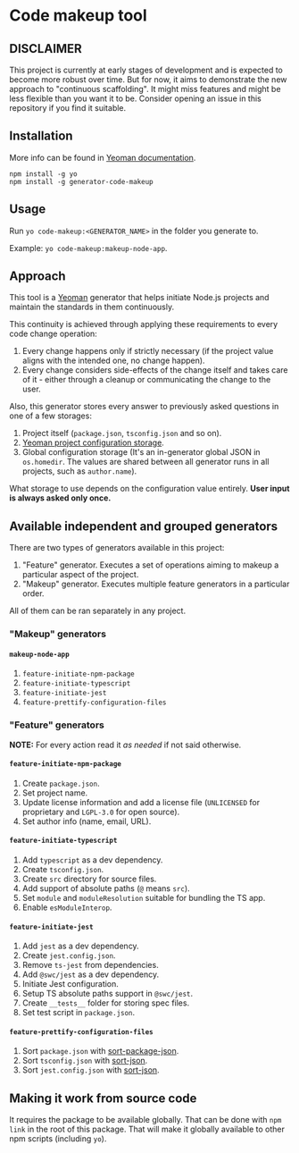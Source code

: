 # Code makeup tool

## DISCLAIMER

This project is currently at early stages of development and is expected to become more robust over time. But for now, it aims to demonstrate the new approach to "continuous scaffolding". It might miss features and might be less flexible than you want it to be. Consider opening an issue in this repository if you find it suitable.

## Installation

More info can be found in [Yeoman documentation](https://yeoman.io/learning/).

```
npm install -g yo
npm install -g generator-code-makeup
```

## Usage

Run `yo code-makeup:<GENERATOR_NAME>` in the folder you generate to.

Example: `yo code-makeup:makeup-node-app`.

## Approach

This tool is a [Yeoman](https://yeoman.io) generator that helps initiate Node.js projects and maintain the standards in them continuously.

This continuity is achieved through applying these requirements to every code change operation:

1. Every change happens only if strictly necessary (if the project value aligns with the intended one, no change happen).
1. Every change considers side-effects of the change itself and takes care of it - either through a cleanup or communicating the change to the user.

Also, this generator stores every answer to previously asked questions in one of a few storages:

1. Project itself (`package.json`, `tsconfig.json` and so on).
1. [Yeoman project configuration storage](https://yeoman.io/authoring/storage).
1. Global configuration storage (It's an in-generator global JSON in `os.homedir`. The values are shared between all generator runs in all projects, such as `author.name`).

What storage to use depends on the configuration value entirely. **User input is always asked only once.**

## Available independent and grouped generators

There are two types of generators available in this project:

1. "Feature" generator. Executes a set of operations aiming to makeup a particular aspect of the project.
1. "Makeup" generator. Executes multiple feature generators in a particular order.

All of them can be ran separately in any project.

### "Makeup" generators

#### `makeup-node-app`

1. `feature-initiate-npm-package`
1. `feature-initiate-typescript`
1. `feature-initiate-jest`
1. `feature-prettify-configuration-files`

### "Feature" generators

**NOTE:** For every action read it *as needed* if not said otherwise.

#### `feature-initiate-npm-package`

1. Create `package.json`.
1. Set project name.
1. Update license information and add a license file (`UNLICENSED` for proprietary and `LGPL-3.0` for open source).
1. Set author info (name, email, URL).

#### `feature-initiate-typescript`

1. Add `typescript` as a dev dependency.
1. Create `tsconfig.json`.
1. Create `src` directory for source files.
1. Add support of absolute paths (`@` means `src`).
1. Set `module` and `moduleResolution` suitable for bundling the TS app.
1. Enable `esModuleInterop`.

#### `feature-initiate-jest`

1. Add `jest` as a dev dependency.
1. Create `jest.config.json`.
1. Remove `ts-jest` from dependencies.
1. Add `@swc/jest` as a dev dependency.
1. Initiate Jest configuration.
1. Setup TS absolute paths support in `@swc/jest`.
1. Create `__tests__` folder for storing spec files.
1. Set test script in `package.json`.

#### `feature-prettify-configuration-files`

1. Sort `package.json` with [sort-package-json](https://www.npmjs.com/package/sort-package-json).
1. Sort `tsconfig.json` with [sort-json](https://www.npmjs.com/package/sort-json).
1. Sort `jest.config.json` with [sort-json](https://www.npmjs.com/package/sort-json).

## Making it work from source code

It requires the package to be available globally. That can be done with `npm link` in the root of this package. That will make it globally available to other npm scripts (including `yo`).
